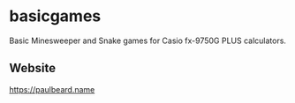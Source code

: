 # basicgames

Basic Minesweeper and Snake games for Casio fx-9750G PLUS calculators.

## Website

https://paulbeard.name
